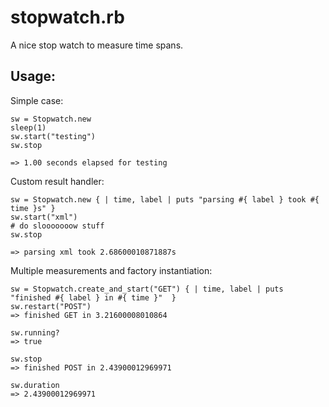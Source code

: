stopwatch.rb
============

A nice stop watch to measure time spans.

Usage:
------

Simple case:

    sw = Stopwatch.new
    sleep(1)
    sw.start("testing")
    sw.stop
    
    => 1.00 seconds elapsed for testing 


Custom result handler:
  
    sw = Stopwatch.new { | time, label | puts "parsing #{ label } took #{ time }s" }
    sw.start("xml")
    # do slooooooow stuff
    sw.stop
    
    => parsing xml took 2.68600010871887s


Multiple measurements and factory instantiation:

    sw = Stopwatch.create_and_start("GET") { | time, label | puts "finished #{ label } in #{ time }"  } 
    sw.restart("POST")
    => finished GET in 3.21600008010864
      
    sw.running?
    => true
    
    sw.stop
    => finished POST in 2.43900012969971
    
    sw.duration
    => 2.43900012969971

